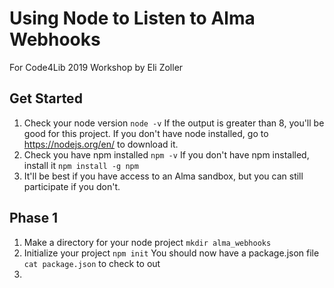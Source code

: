 # Using Node to Listen to Alma Webhooks
For Code4Lib 2019 Workshop by Eli Zoller

## Get Started
1. Check your node version
`node -v`
If the output is greater than 8, you'll be good for this project.
If you don't have node installed, go to https://nodejs.org/en/ to download it.
2. Check you have npm installed
`npm -v`
If you don't have npm installed, install it `npm install -g npm`
3. It'll be best if you have access to an Alma sandbox, but you can still participate if you don't.



## Phase 1
1. Make a directory for your node project
`mkdir alma_webhooks`
2. Initialize your project
`npm init`
You should now have a package.json file
`cat package.json` to check to out
3.
